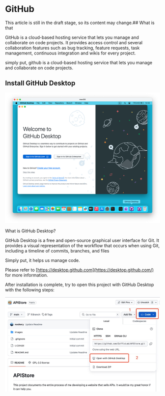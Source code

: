 # GitHub

This article is still in the draft stage, so its content may change.## What is that

GitHub is a cloud-based hosting service that lets you manage and collaborate on code projects. It provides access control and several collaboration features such as bug tracking, feature requests, task management, continuous integration and wikis for every project.

simply put, github is a cloud-based hosting service that lets you manage and collaborate on code projects.

## Install GitHub Desktop

![](./images/06-GitHub_1.png)

[](https://github.com/orgs/CofficLab/repositories#install-github-desktop)

What is GitHub Desktop?

GitHub Desktop is a free and open-source graphical user interface for Git. It provides a visual representation of the workflow that occurs when using Git, including a timeline of commits, branches, and files

Simply put, it helps us manage code.

Please refer to [https://desktop.github.com](https://desktop.github.com/) for more information.

After installation is complete, try to open this project with GitHub Desktop with the following steps:

![](./images/06-GitHub_2.jpeg)

[](https://github.com/CofficLab/Build-a-Website-with-Laravel/blob/main/images/github_desktop.jpg)